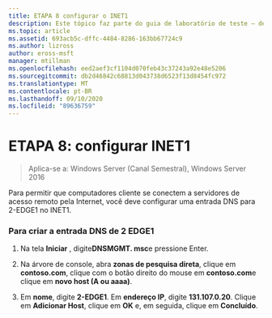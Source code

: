 ```yaml
---
title: ETAPA 8 configurar o INET1
description: Este tópico faz parte do guia de laboratório de teste – demonstre uma implantação multissite do DirectAccess para o Windows Server 2016
ms.topic: article
ms.assetid: 693acb5c-dffc-4484-8286-163bb67724c9
ms.author: lizross
author: eross-msft
manager: mtillman
ms.openlocfilehash: eed2aef3cf1104d070feb43c37243a92e48e5206
ms.sourcegitcommit: db2d46842c68813d043738d6523f13d8454fc972
ms.translationtype: MT
ms.contentlocale: pt-BR
ms.lasthandoff: 09/10/2020
ms.locfileid: "89636759"
---
```

# <a name="step-8-configure-inet1"></a>ETAPA 8: configurar INET1

>Aplica-se a: Windows Server (Canal Semestral), Windows Server 2016

Para permitir que computadores cliente se conectem a servidores de acesso remoto pela Internet, você deve configurar uma entrada DNS para 2-EDGE1 no INET1.

### <a name="to-create-the-2-edge1-dns-entry"></a>Para criar a entrada DNS de 2 EDGE1

1.  Na tela **Iniciar** , digite**DNSMGMT. msc**e pressione Enter.

2.  Na árvore de console, abra **zonas de pesquisa direta**, clique em **contoso.com**, clique com o botão direito do mouse em **contoso.com**e clique em **novo host (A ou aaaa)**.

3.  Em **nome**, digite **2-EDGE1**. Em **endereço IP**, digite **131.107.0.20**. Clique em **Adicionar Host**, clique em **OK** e, em seguida, clique em **Concluído**.



